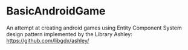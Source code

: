 # BasicAndroidGame
An attempt at creating android games using Entity Component System design pattern implemented by the Library Ashley:
https://github.com/libgdx/ashley/
